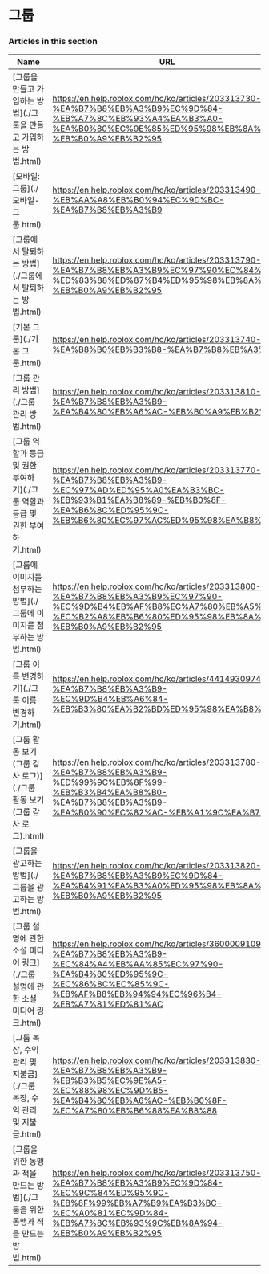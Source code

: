 # 그룹  
### Articles in this section
Name|URL
-|-
[그룹을 만들고 가입하는 방법](./그룹을 만들고 가입하는 방법.html) |https://en.help.roblox.com/hc/ko/articles/203313730-%EA%B7%B8%EB%A3%B9%EC%9D%84-%EB%A7%8C%EB%93%A4%EA%B3%A0-%EA%B0%80%EC%9E%85%ED%95%98%EB%8A%94-%EB%B0%A9%EB%B2%95
[모바일: 그룹](./모바일- 그룹.html) |https://en.help.roblox.com/hc/ko/articles/203313490-%EB%AA%A8%EB%B0%94%EC%9D%BC-%EA%B7%B8%EB%A3%B9
[그룹에서 탈퇴하는 방법](./그룹에서 탈퇴하는 방법.html) |https://en.help.roblox.com/hc/ko/articles/203313790-%EA%B7%B8%EB%A3%B9%EC%97%90%EC%84%9C-%ED%83%88%ED%87%B4%ED%95%98%EB%8A%94-%EB%B0%A9%EB%B2%95
[기본 그룹](./기본 그룹.html) |https://en.help.roblox.com/hc/ko/articles/203313740-%EA%B8%B0%EB%B3%B8-%EA%B7%B8%EB%A3%B9
[그룹 관리 방법](./그룹 관리 방법.html) |https://en.help.roblox.com/hc/ko/articles/203313810-%EA%B7%B8%EB%A3%B9-%EA%B4%80%EB%A6%AC-%EB%B0%A9%EB%B2%95
[그룹 역할과 등급 및 권한 부여하기](./그룹 역할과 등급 및 권한 부여하기.html) |https://en.help.roblox.com/hc/ko/articles/203313770-%EA%B7%B8%EB%A3%B9-%EC%97%AD%ED%95%A0%EA%B3%BC-%EB%93%B1%EA%B8%89-%EB%B0%8F-%EA%B6%8C%ED%95%9C-%EB%B6%80%EC%97%AC%ED%95%98%EA%B8%B0
[그룹에 이미지를 첨부하는 방법](./그룹에 이미지를 첨부하는 방법.html) |https://en.help.roblox.com/hc/ko/articles/203313800-%EA%B7%B8%EB%A3%B9%EC%97%90-%EC%9D%B4%EB%AF%B8%EC%A7%80%EB%A5%BC-%EC%B2%A8%EB%B6%80%ED%95%98%EB%8A%94-%EB%B0%A9%EB%B2%95
[그룹 이름 변경하기](./그룹 이름 변경하기.html) |https://en.help.roblox.com/hc/ko/articles/4414930974228-%EA%B7%B8%EB%A3%B9-%EC%9D%B4%EB%A6%84-%EB%B3%80%EA%B2%BD%ED%95%98%EA%B8%B0
[그룹 활동 보기 (그룹 감사 로그)](./그룹 활동 보기 (그룹 감사 로그).html) |https://en.help.roblox.com/hc/ko/articles/203313780-%EA%B7%B8%EB%A3%B9-%ED%99%9C%EB%8F%99-%EB%B3%B4%EA%B8%B0-%EA%B7%B8%EB%A3%B9-%EA%B0%90%EC%82%AC-%EB%A1%9C%EA%B7%B8
[그룹을 광고하는 방법](./그룹을 광고하는 방법.html) |https://en.help.roblox.com/hc/ko/articles/203313820-%EA%B7%B8%EB%A3%B9%EC%9D%84-%EA%B4%91%EA%B3%A0%ED%95%98%EB%8A%94-%EB%B0%A9%EB%B2%95
[그룹 설명에 관한 소셜 미디어 링크](./그룹 설명에 관한 소셜 미디어 링크.html) |https://en.help.roblox.com/hc/ko/articles/360000910946-%EA%B7%B8%EB%A3%B9-%EC%84%A4%EB%AA%85%EC%97%90-%EA%B4%80%ED%95%9C-%EC%86%8C%EC%85%9C-%EB%AF%B8%EB%94%94%EC%96%B4-%EB%A7%81%ED%81%AC
[그룹 복장, 수익 관리 및 지불금](./그룹 복장, 수익 관리 및 지불금.html) |https://en.help.roblox.com/hc/ko/articles/203313830-%EA%B7%B8%EB%A3%B9-%EB%B3%B5%EC%9E%A5-%EC%88%98%EC%9D%B5-%EA%B4%80%EB%A6%AC-%EB%B0%8F-%EC%A7%80%EB%B6%88%EA%B8%88
[그룹을 위한 동맹과 적을 만드는 방법](./그룹을 위한 동맹과 적을 만드는 방법.html) |https://en.help.roblox.com/hc/ko/articles/203313750-%EA%B7%B8%EB%A3%B9%EC%9D%84-%EC%9C%84%ED%95%9C-%EB%8F%99%EB%A7%B9%EA%B3%BC-%EC%A0%81%EC%9D%84-%EB%A7%8C%EB%93%9C%EB%8A%94-%EB%B0%A9%EB%B2%95